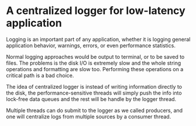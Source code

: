 # A centralized logger for low-latency application

Logging is an important part of any application, whether it is logging general application behavior, warnings, errors, or even performance statistics.

Normal logging approaches would be output to terminal, or to be saved to files. The problems is the disk I/O is extremely slow and the whole string operations and formatting are slow too. Performing these operations on a critical path is a bad choice.

The idea of centralized logger is instead of writing information directly to the disk, the performance-sensitive threads will simply push the info into lock-free data queues and the rest will be handle by the logger thread.

Multiple threads can do submit to the logger as we called producers, and one will centralize logs from multiple sources by a consumer thread.